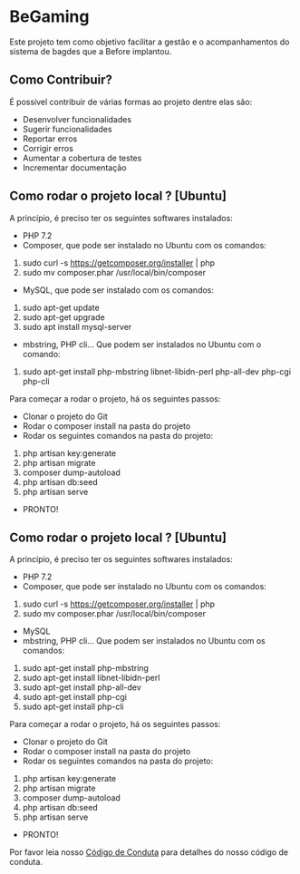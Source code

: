 # BeGaming

Este projeto tem como objetivo facilitar a gestão e o acompanhamentos do sistema de bagdes que a Before implantou.

## Como Contribuir?

É possível contribuir de várias formas ao projeto dentre elas são:

 - Desenvolver funcionalidades
 - Sugerir funcionalidades
 - Reportar erros
 - Corrigir erros
 - Aumentar a cobertura de testes
 - Incrementar documentação
 
## Como rodar o projeto local ? [Ubuntu]

A princípio, é preciso ter os seguintes softwares instalados:

- PHP 7.2
- Composer, que pode ser instalado no Ubuntu com os comandos:

1) sudo curl -s https://getcomposer.org/installer | php
2) sudo mv composer.phar /usr/local/bin/composer

- MySQL, que pode ser instalado com os comandos:

1) sudo apt-get update
2) sudo apt-get upgrade
3) sudo apt install mysql-server

- mbstring, PHP cli... Que podem ser instalados no Ubuntu com o comando:

1) sudo apt-get install php-mbstring libnet-libidn-perl php-all-dev php-cgi php-cli

Para começar a rodar o projeto, há os seguintes passos:

- Clonar o projeto do Git
- Rodar o composer install na pasta do projeto
- Rodar os seguintes comandos na pasta do projeto:

1) php artisan key:generate
2) php artisan migrate
3) composer dump-autoload
4) php artisan db:seed
5) php artisan serve

- PRONTO!

## Como rodar o projeto local ? [Ubuntu]
 
A princípio, é preciso ter os seguintes softwares instalados:
 
- PHP 7.2
- Composer, que pode ser instalado no Ubuntu com os comandos:
1) sudo curl -s https://getcomposer.org/installer | php
2) sudo mv composer.phar /usr/local/bin/composer
- MySQL
- mbstring, PHP cli... Que podem ser instalados no Ubuntu com os comandos:
1) sudo apt-get install php-mbstring
2) sudo apt-get install libnet-libidn-perl
3) sudo apt-get install php-all-dev
4) sudo apt-get install php-cgi
5) sudo apt-get install php-cli
 
 
Para começar a rodar o projeto, há os seguintes passos:
 
- Clonar o projeto do Git
- Rodar o composer install na pasta do projeto
- Rodar os seguintes comandos na pasta do projeto:
1) php artisan key:generate
2) php artisan migrate
3) composer dump-autoload
4) php artisan db:seed
5) php artisan serve
- PRONTO!
 
Por favor leia nosso [Código de Conduta] para detalhes do nosso código de conduta.

[Código de Conduta]: https://github.com/GuilhermeBenitesBefore/begaming/blob/master/CODE_OF_CONDUCT.md
